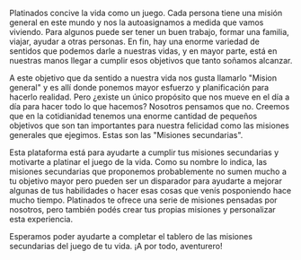 Platinados concive la vida como un juego. Cada persona tiene una misión general en este mundo y nos la autoasignamos a medida que vamos viviendo. Para algunos puede ser tener un buen trabajo, formar una familia, viajar, ayudar a otras personas. En fin, hay una enorme variedad de sentidos que podemos darle a nuestras vidas, y en mayor parte, está en nuestras manos llegar a cumplir esos objetivos que tanto soñamos alcanzar.

A este objetivo que da sentido a nuestra vida nos gusta llamarlo "Mision general" y es allí donde ponemos mayor esfuerzo y planificación para hacerlo realidad. Pero ¿existe un único propósito que nos mueve en el día a día para hacer todo lo que hacemos? Nosotros pensamos que no. Creemos que en la cotidianidad tenemos una enorme cantidad de pequeños objetivos que son tan importantes para nuestra felicidad como las misiones generales que ejegimos. Estas son las "Misiones secundarias".

Esta plataforma está para ayudarte a cumplir tus misiones secundarias y motivarte a platinar el juego de la vida. Como su nombre lo indica, las misiones secundarias que proponemos probablemente no sumen mucho a tu objetivo mayor pero pueden ser un disparador para ayudarte a mejorar algunas de tus habilidades o hacer esas cosas que venís posponiendo hace mucho tiempo. Platinados te ofrece una serie de misiones pensadas por nosotros, pero también podés crear tus propias misiones y personalizar esta experiencia.

Esperamos poder ayudarte a completar el tablero de las misiones secundarias del juego de tu vida. ¡A por todo, aventurero!